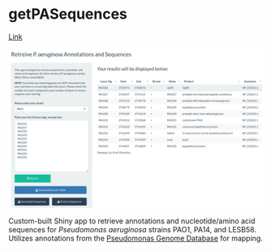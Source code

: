 # getPASequences
[Link](https://travis-m-blimkie.shinyapps.io/getPASequences/)

![](www/getPASequences_screenshot.png)

Custom-built Shiny app to retrieve annotations and nucleotide/amino acid sequences for *Pseudomonas aeruginosa* strains PAO1, PA14, and LESB58. Utilizes annotations from the [Pseudomonas Genome Database](http://pseudomonas.com/) for mapping. 
